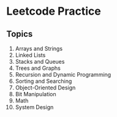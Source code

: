 # Leetcode Practice

## Topics

1. Arrays and Strings
2. Linked Lists
3. Stacks and Queues
4. Trees and Graphs
5. Recursion and Dynamic Programming
6. Sorting and Searching
7. Object-Oriented Design
8. Bit Manipulation
9. Math
10. System Design
